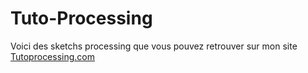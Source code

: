 Tuto-Processing
===============

Voici des sketchs processing que vous pouvez retrouver sur mon site <a href="http://Tutoprocessing.com">Tutoprocessing.com</a>
